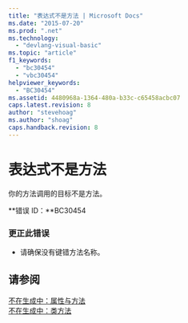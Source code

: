 ```yaml
---
title: "表达式不是方法 | Microsoft Docs"
ms.date: "2015-07-20"
ms.prod: ".net"
ms.technology: 
  - "devlang-visual-basic"
ms.topic: "article"
f1_keywords: 
  - "bc30454"
  - "vbc30454"
helpviewer_keywords: 
  - "BC30454"
ms.assetid: 4480968a-1364-480a-b33c-c65458acbc07
caps.latest.revision: 8
author: "stevehoag"
ms.author: "shoag"
caps.handback.revision: 8
---
```

# 表达式不是方法
你的方法调用的目标不是方法。  
  
 **错误 ID：**BC30454  
  
### 更正此错误  
  
-   请确保没有键错方法名称。  
  
## 请参阅  
 [不在生成中：属性与方法](http://msdn.microsoft.com/zh-cn/8822c325-a360-402d-98f5-7a9b4a1b13bf)   
 [不在生成中：类方法](http://msdn.microsoft.com/zh-cn/326214bb-6367-48e7-bb24-714844791400)